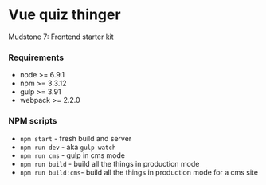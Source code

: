 # Vue quiz thinger

Mudstone 7: Frontend starter kit

### Requirements
- node >= 6.9.1
- npm >= 3.3.12
- gulp >= 3.91
- webpack >= 2.2.0

### NPM scripts

- `npm start` - fresh build and server
- `npm run dev` - aka `gulp watch`
- `npm run cms` - gulp in cms mode
- `npm run build` - build all the things in production mode
- `npm run build:cms`- build all the things in production mode for a cms site
